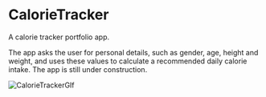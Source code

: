 # CalorieTracker
A calorie tracker portfolio app.
 
The app asks the user for personal details, such as gender, age, height and weight, and uses these values to calculate a recommended daily calorie intake. The app is still under construction.


![CalorieTrackerGIf](https://user-images.githubusercontent.com/92163117/187429932-f62ffdb7-e8d9-4266-a3c1-2aa3723deaf4.gif)
